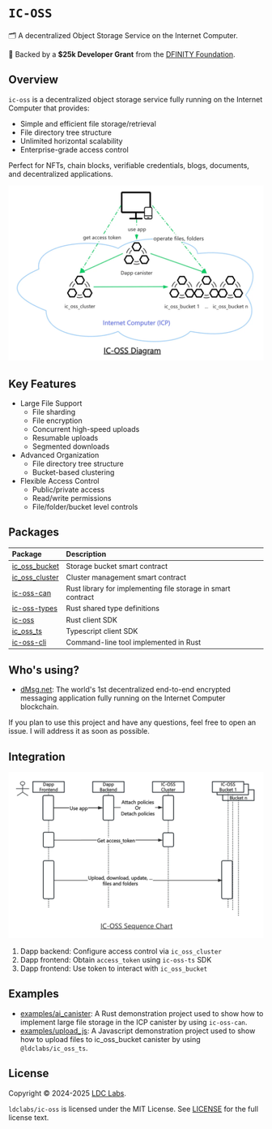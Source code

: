 # `IC-OSS`

🗂 A decentralized Object Storage Service on the Internet Computer.

💝 Backed by a **$25k Developer Grant** from the [DFINITY Foundation](https://dfinity.org/grants).

## Overview

`ic-oss` is a decentralized object storage service fully running on the Internet Computer that provides:
- Simple and efficient file storage/retrieval
- File directory tree structure
- Unlimited horizontal scalability
- Enterprise-grade access control

Perfect for NFTs, chain blocks, verifiable credentials, blogs, documents, and decentralized applications.

![IC-OSS](./ic-oss.webp)

## Key Features

- Large File Support
  - File sharding
  - File encryption
  - Concurrent high-speed uploads
  - Resumable uploads
  - Segmented downloads
- Advanced Organization
  - File directory tree structure
  - Bucket-based clustering
- Flexible Access Control
  - Public/private access
  - Read/write permissions
  - File/folder/bucket level controls

## Packages

| Package                                                                          | Description                                                  |
| :------------------------------------------------------------------------------- | :----------------------------------------------------------- |
| [ic_oss_bucket](https://github.com/ldclabs/ic-oss/tree/main/src/ic_oss_bucket)   | Storage bucket smart contract                                |
| [ic_oss_cluster](https://github.com/ldclabs/ic-oss/tree/main/src/ic_oss_cluster) | Cluster management smart contract                            |
| [ic-oss-can](https://github.com/ldclabs/ic-oss/tree/main/src/ic_oss_can)         | Rust library for implementing file storage in smart contract |
| [ic-oss-types](https://github.com/ldclabs/ic-oss/tree/main/src/ic_oss_types)     | Rust shared type definitions                                 |
| [ic-oss](https://github.com/ldclabs/ic-oss/tree/main/src/ic_oss)                 | Rust client SDK                                              |
| [ic_oss_ts](https://github.com/ldclabs/ic-oss/tree/main/src/ic_oss_ts)           | Typescript client SDK                                        |
| [ic-oss-cli](https://github.com/ldclabs/ic-oss/tree/main/src/ic_oss_cli)         | Command-line tool implemented in Rust                        |

## Who's using?

- [dMsg.net](https://dmsg.net): The world's 1st decentralized end-to-end encrypted messaging application fully running on the Internet Computer blockchain.

If you plan to use this project and have any questions, feel free to open an issue. I will address it as soon as possible.

## Integration

![IC-OSS Sequence](./ic-oss-sequence.webp)

1. Dapp backend: Configure access control via `ic_oss_cluster`
2. Dapp frontend: Obtain `access_token` using `ic-oss-ts` SDK
3. Dapp frontend: Use token to interact with `ic_oss_bucket`

## Examples

- [examples/ai_canister](https://github.com/ldclabs/ic-oss/tree/main/examples/ai_canister): A Rust demonstration project used to show how to implement large file storage in the ICP canister by using `ic-oss-can`.
- [examples/upload_js](https://github.com/ldclabs/ic-oss/tree/main/examples/upload_js): A Javascript demonstration project used to show how to upload files to ic_oss_bucket canister by using `@ldclabs/ic_oss_ts`.

## License
Copyright © 2024-2025 [LDC Labs](https://github.com/ldclabs).

`ldclabs/ic-oss` is licensed under the MIT License. See [LICENSE](LICENSE-MIT) for the full license text.
